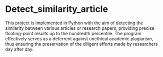# Detect_similarity_article

This project is implemented in Python with the aim of detecting the similarity between various articles or research papers, providing precise floating-point results up to the hundredth percentile. The program effectively serves as a deterrent against unethical academic plagiarism, thus ensuring the preservation of the diligent efforts made by researchers day after day.
